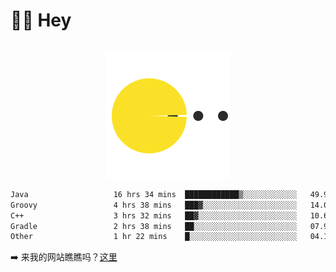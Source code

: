 
# 👋🏻 Hey
<div align="center">
	<br>
	<img src="https://raw.githubusercontent.com/Aniket965/Aniket965/master/pacman.svg?sanitize=true" width="200" height="200">
	<br>
</div>

<!--START_SECTION:waka-->

```txt
Java                   16 hrs 34 mins  ████████████▒░░░░░░░░░░░░   49.95 %
Groovy                 4 hrs 38 mins   ███▓░░░░░░░░░░░░░░░░░░░░░   14.01 %
C++                    3 hrs 32 mins   ██▓░░░░░░░░░░░░░░░░░░░░░░   10.67 %
Gradle                 2 hrs 38 mins   ██░░░░░░░░░░░░░░░░░░░░░░░   07.95 %
Other                  1 hr 22 mins    █░░░░░░░░░░░░░░░░░░░░░░░░   04.13 %
```

<!--END_SECTION:waka-->

 ➡️  来我的网站瞧瞧吗？[这里](https://www.shaolongfei.com)
